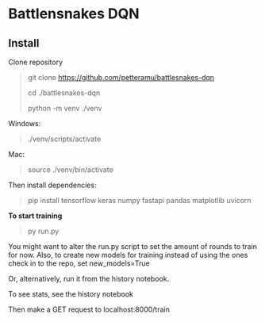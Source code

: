 # Battlensnakes DQN

## Install

Clone repository

> git clone https://github.com/petteramu/battlesnakes-dqn
>
> cd ./battlesnakes-dqn
>
> python -m venv ./venv

Windows:

> ./venv/scripts/activate

Mac:

> source ./venv/bin/activate

Then install dependencies:
> pip install tensorflow keras numpy fastapi pandas matplotlib uvicorn


**To start training**

> py run.py

You might want to alter the run.py script to set the amount of rounds to train for now. Also, to create new models for training instead of using the ones check in to the repo, set new_models=True

Or, alternatively, run it from the history notebook.

To see stats, see the history notebook

Then make a GET request to localhost:8000/train

